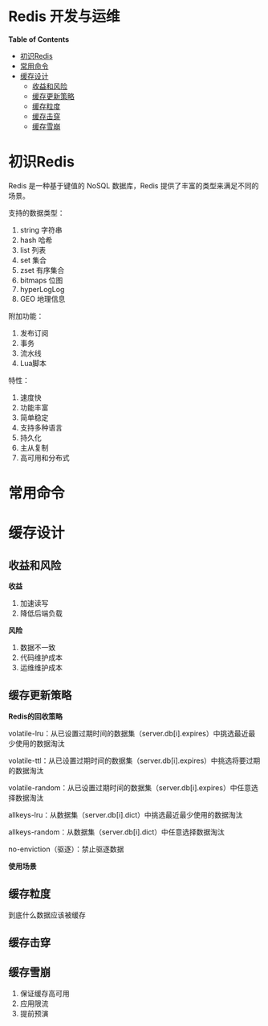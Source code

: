 <h1> Redis 开发与运维</h1>

**Table of Contents**
- [初识Redis](#%e5%88%9d%e8%af%86redis)
- [常用命令](#%e5%b8%b8%e7%94%a8%e5%91%bd%e4%bb%a4)
- [缓存设计](#%e7%bc%93%e5%ad%98%e8%ae%be%e8%ae%a1)
  - [收益和风险](#%e6%94%b6%e7%9b%8a%e5%92%8c%e9%a3%8e%e9%99%a9)
  - [缓存更新策略](#%e7%bc%93%e5%ad%98%e6%9b%b4%e6%96%b0%e7%ad%96%e7%95%a5)
  - [缓存粒度](#%e7%bc%93%e5%ad%98%e7%b2%92%e5%ba%a6)
  - [缓存击穿](#%e7%bc%93%e5%ad%98%e5%87%bb%e7%a9%bf)
  - [缓存雪崩](#%e7%bc%93%e5%ad%98%e9%9b%aa%e5%b4%a9)

# 初识Redis

Redis 是一种基于键值的 NoSQL 数据库，Redis 提供了丰富的类型来满足不同的场景。

支持的数据类型：

1. string 字符串
1. hash 哈希
2. list 列表
3. set 集合 
4. zset 有序集合
5. bitmaps 位图
6. hyperLogLog
7. GEO 地理信息

附加功能：

1. 发布订阅
2. 事务
3. 流水线
4. Lua脚本

特性：

1. 速度快
2. 功能丰富
3. 简单稳定
4. 支持多种语言
5. 持久化
6. 主从复制
7. 高可用和分布式

# 常用命令

# 缓存设计

## 收益和风险

**收益**

1. 加速读写
2. 降低后端负载

**风险**

1. 数据不一致
2. 代码维护成本
3. 运维维护成本

## 缓存更新策略

**Redis的回收策略**

volatile-lru：从已设置过期时间的数据集（server.db[i].expires）中挑选最近最少使用的数据淘汰

volatile-ttl：从已设置过期时间的数据集（server.db[i].expires）中挑选将要过期的数据淘汰

volatile-random：从已设置过期时间的数据集（server.db[i].expires）中任意选择数据淘汰

allkeys-lru：从数据集（server.db[i].dict）中挑选最近最少使用的数据淘汰

allkeys-random：从数据集（server.db[i].dict）中任意选择数据淘汰

no-enviction（驱逐）：禁止驱逐数据

**使用场景**

## 缓存粒度

到底什么数据应该被缓存

## 缓存击穿

## 缓存雪崩

1. 保证缓存高可用
2. 应用限流
3. 提前预演
